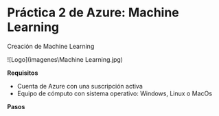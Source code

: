 # Práctica 2 de Azure: Machine Learning
Creación de Machine Learning 

![Logo](imagenes\Machine Learning.jpg)

**Requisitos**
- Cuenta de Azure con una suscripción activa
- Equipo de cómputo con sistema operativo: Windows, Linux o MacOs

**Pasos**
